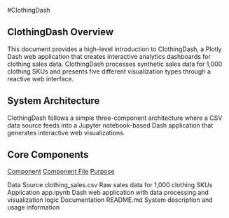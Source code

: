 #ClothingDash
## ClothingDash Overview
This document provides a high-level introduction to ClothingDash, a Plotly Dash web application that creates interactive analytics dashboards for clothing sales data. ClothingDash processes synthetic sales data for 1,000 clothing SKUs and presents five different visualization types through a reactive web interface.

## System Architecture
ClothingDash follows a simple three-component architecture where a CSV data source feeds into a Jupyter notebook-based Dash application that generates interactive web visualizations.

## Core Components
<ins>Component</ins>	        <ins>Component File</ins>	                  <ins>Purpose</ins>

Data Source	                       clothing_sales.csv	                         Raw sales data for 1,000 clothing SKUs
Application	                       app.ipynb	                                 Dash web application with data processing and visualization logic
Documentation	                     README.md	                                 System description and usage information
